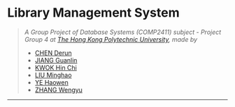 # Library Management System
> *A Group Project of Database Systems (COMP2411) subject - Project Group 4 at [The Hong Kong Polytechnic University](https://www.polyu.edu.hk/), made by* 
> - [CHEN Derun](https://github.com/ShanpooO) 
> - [JIANG Guanlin](https://github.com/David200308) 
> - [KWOK Hin Chi](https://github.com/HaleyKwok) 
> - [LIU Minghao](https://github.com/David-Lmh)  
> - [YE Haowen](https://github.com/ShanYu0205)   
> - [ZHANG Wengyu](https://github.com/zhangwengyu999)

---

